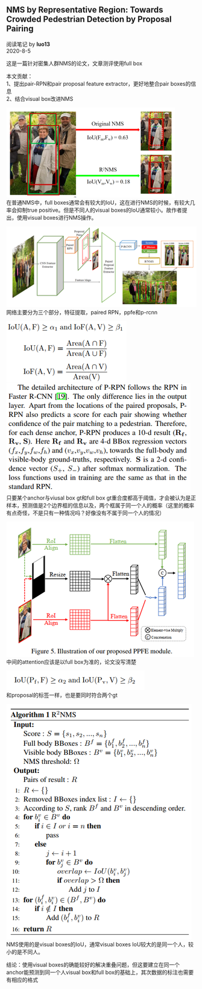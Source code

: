 ## NMS by Representative Region: Towards Crowded Pedestrian Detection by Proposal Pairing
阅读笔记 by **luo13**  
2020-8-5  

这是一篇针对密集人群NMS的论文，文章测评使用full box

本文贡献：  
1、提出pair-RPN和pair proposal feature extractor，更好地整合pair boxes的信息  
2、结合visual box改进NMS

![nms](../../../img/representive_region_nms/示意.PNG)  
在普通NMS中，full boxes通常会有较大的IoU，这在进行NMS的时候，有较大几率会抑制true positive。但是不同人的visual boxes的IoU通常较小。故作者提出，使用visual boxes进行NMS操作。  

![nms](../../../img/representive_region_nms/网络结构.PNG)  
网络主要分为三个部分，特征提取，paired RPN，ppfe和p-rcnn

![nms](../../../img/representive_region_nms/proposal_label.PNG)  
![nms](../../../img/representive_region_nms/proposal预测.PNG)  
只要某个anchor与viusal box gt和full box gt重合度都高于阈值，才会被认为是正样本，预测值是2个边界框的信息以及，两个框属于同一个人的概率（这里的概率有点奇怪，不是只有一种情况吗？好像没有不属于同一个人的情况）

![nms](../../../img/representive_region_nms/ppfe.PNG)  
中间的attention应该是以full box为准的，论文没写清楚

![nms](../../../img/representive_region_nms/rcnnlabel.PNG)  
和proposal的标签一样，也是要同时符合两个gt  

![nms](../../../img/representive_region_nms/算法.PNG)  
NMS使用的是visual boxes的IoU，通常visual boxes IoU较大的是同一个人，较小的是不同人。  

结论：使用visual boxes的确能较好的解决重叠问题，但这要建立在同一个anchor能预测到同一个人visual box和full box的基础上，其次数据的标注也需要有相应的格式  

